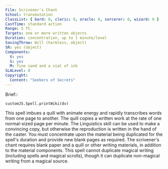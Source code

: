 ```yaml
---
File: Scrivener's Chant
School: transmutation
ClassList: { bard: 0, cleric: 0, oracle: 0, sorcerer: 0, wizard: 0 }
CastTime: standard action
Range: 5 ft.
Targets: one or more written objects
Duration: concentration, up to 1 minute/level
SavingThrow: Will (harmless, object)
SR: yes (object)
Components:
  V: yes
  S: yes
  M: fine sand and a vial of ink
SLALevel: 0
Copyright:
  Content: "Seekers of Secrets"
---
```

Brief:: 

```dataviewjs
customJS.Spell.printWiki(dv)
```

This spell imbues a quill with animate energy and rapidly transcribes words from one page to another. The quill copies a written work at the rate of one normal-sized page per minute.  The Linguistics skill can be used to make a convincing copy, but otherwise the reproduction is written in the hand of the caster.  You must concentrate upon the material being duplicated for the spell's duration and provide new blank pages as required.  The scrivener's chant requires blank paper and a quill or other writing materials, in addition to the material components.  This spell cannot duplicate magical writing (including spells and magical scrolls), though it can duplicate non-magical writing from a magical source.
